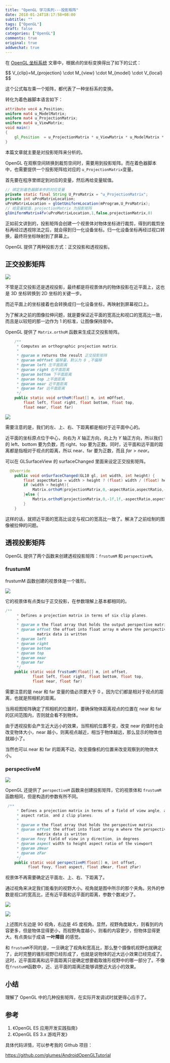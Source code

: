 ```yaml
---
title: "OpenGL 学习系列---投影矩阵"
date: 2018-01-24T18:17:58+08:00
subtitle: ""
tags: ["OpenGL"]
draft: false
categories: ["OpenGL"]
comments: true
original: true
addwechat: true
---
```



在 [OpenGL 坐标系统](https://glumes.com/post/opengl/opengl-tutorial-coordinate/) 文章中，根据点的坐标变换得出了如下的公式：

<div>$$ V_{clip}=M_{projection} \cdot M_{view} \cdot M_{model} \cdot V_{local} $$</div>

这个公式每左乘一个矩阵，都代表了一种坐标系的变换。

转化为着色器脚本语言如下：

``` glsl
attribute vec4 a_Position;
uniform mat4 u_ModelMatrix;
uniform mat4 u_ProjectionMatrix;
uniform mat4 u_ViewMatrix;
void main()
{
    gl_Position  = u_ProjectionMatrix * u_ViewMatrix * u_ModelMatrix * a_Position;
}
```

本篇文章就主要是对投影矩阵来分析的。

<!--more-->

OpenGL 在观察空间转换到裁剪空间时，需要用到投影矩阵。而在着色器脚本中，也需要提供一个投影矩阵给对应的 `u_ProjectionMatrix`变量。

首先要在程序里绑定到对应的变量，然后再给变量赋值。

``` java
// 绑定到着色器脚本中的对应变量
private static final String U_ProMatrix = "u_ProjectionMatrix";
private int uProMatrixLocation;
uProMatrixLocation = glGetUniformLocation(mProgram,U_ProMatrix);
// 给变量赋值，projectionMatrix 为投影矩阵
glUniformMatrix4fv(uProMatrixLocation,1,false,projectionMatrix,0)
```

正如前文讲到的，投影矩阵会创建一个视景体对物体坐标进行裁剪，得到的裁剪坐标再经过透视除法之后，就会得到归一化设备坐标。归一化设备坐标再经过视口转换，最终将坐标映射到了屏幕上。

OpenGL 提供了两种投影方式：正交投影和透视投影。

## 正交投影矩阵

![](https://image.glumes.com/images/2019/04/27/opengl_ortho.png)

不管是正交投影还是透视投影，最终都是将视景体内的物体投影在近平面上，这也是 3D 坐标转换到 2D 坐标的关键一步。

而近平面上的坐标接着也会转换成归一化设备坐标，再映射到屏幕视口上。

为了解决之前的图像拉伸问题，就是要保证近平面的宽高比和视口的宽高比一致，而且是以较短的那一边作为 1 的标准，让图像保持居中。


OpenGL 提供了 `Matrix.orthoM` 函数来生成正交投影矩阵。

``` java
    /**
     * Computes an orthographic projection matrix.
     *
     * @param m returns the result 正交投影矩阵
     * @param mOffset 偏移量，默认为 0 ,不偏移
     * @param left 左平面距离
     * @param right 右平面距离
     * @param bottom 下平面距离
     * @param top 上平面距离
     * @param near 近平面距离
     * @param far 远平面距离
     */
    public static void orthoM(float[] m, int mOffset,
        float left, float right, float bottom, float top,
        float near, float far)
```

![](https://image.glumes.com/images/2019/04/27/opengl_ortho_2883b3b5bb574336e.png)

需要注意的是，我们的左、上、右、下距离都是相对于近平面中心的。

近平面的坐标原点位于中心，向右为 $X$ 轴正方向，向上为 $Y$ 轴正方向，所以我们的 left、bottom 要为负数，而 right、top 要为正数。同时，近平面和远平面的距离都是指相对于视点的距离，所以 near、far 要为正数，而且 $far > near$。

可以在 GLSurfaceView 的 surfaceChanged 里面来设定正交投影矩阵。

``` java
  @Override
    public void onSurfaceChanged(GL10 gl, int width, int height) {
        float aspectRatio = width > height ? (float) width / (float) height : (float) height / (float) width;
        if (width > height){
            Matrix.orthoM(projectionMatrix,0,-aspectRatio,aspectRatio,-1f,1f,0f,10f);
        }else {
            Matrix.orthoM(projectionMatrix,0,-1f,1f,-aspectRatio,aspectRatio,0f,10f);
        }
    }
```

这样的话，就把近平面的宽高比设定与视口的宽高比一致了。解决了之前绘制的图像被拉伸的问题。


## 透视投影矩阵

OpenGL 提供了两个函数来创建透视投影矩阵：`frustumM` 和 `perspectiveM`。

### frustumM

frustumM 函数创建的视景体是一个锥形。


![](https://image.glumes.com/images/2019/04/27/opengl_frustumM_hgt4sg.jpg)

它的视景体有点类似于正交投影，在参数理解上基本都相同的。

``` java
/**
     * Defines a projection matrix in terms of six clip planes.
     *
     * @param m the float array that holds the output perspective matrix
     * @param offset the offset into float array m where the perspective
     *        matrix data is written
     * @param left 
     * @param right
     * @param bottom
     * @param top
     * @param near
     * @param far
     */
    public static void frustumM(float[] m, int offset,
            float left, float right, float bottom, float top,
            float near, float far)
```


需要注意的是 near 和 far 变量的值必须要大于 0 。因为它们都是相对于视点的距离，也就是照相机的距离。

当用视图矩阵确定了照相机的位置时，要确保物体距离视点的位置在 near 和 far  的区间范围内，否则就会看不到物体。

由于透视投影会产生近大远小的效果，当照相机位置不变，改变 near 的值时也会改变物体大小，near 越小，则离视点越近，相当于物体越远，那么显示的物体也就越小了。

当然也可以 near 和 far 的距离不动，改变摄像机的位置来改变观察到的物体大小。


### perspectiveM

![](https://image.glumes.com/images/2019/04/27/opengl_perspectiveM_z2fgys.jpg)


OpenGL 还提供了  `perspectiveM` 函数来创建投影矩阵，它的视景体和 `frustumM` 函数相同，但是构造的参数有所不同。


``` java
 /**
     * Defines a projection matrix in terms of a field of view angle, an
     * aspect ratio, and z clip planes.
     *
     * @param m the float array that holds the perspective matrix
     * @param offset the offset into float array m where the perspective
     *        matrix data is written
     * @param fovy field of view in y direction, in degrees
     * @param aspect width to height aspect ratio of the viewport
     * @param zNear
     * @param zFar
     */
    public static void perspectiveM(float[] m, int offset,
          float fovy, float aspect, float zNear, float zFar)
```

视景体不再需要确定近平面左、上、右、下距离了。

通过视角来决定我们能看到的视野大小。视角就是图中所示的那个夹角。另外的参数是视口的宽高比，还有近平面和远平面的距离，参数个数减少了。



![](https://image.glumes.com/images/2019/04/27/opengl_fovy_bhplik.png)

![](https://image.glumes.com/images/2019/04/27/opengl_fovy_result_gpzjwz.png)


上述图片左边是 90 视角，右边是 45 度视角。显然，视野角度越大，则看到的内容更多，但是物体显得更小，而视野角度越小，则看的内容更少，但物体显得更大。有点类似于成语 **一叶障目** 的感觉。

和 `frustumM`不同的是，一旦确定了视角和宽高比，那么整个摄像机视野也就确定了，此时完整的锥形视野已经形成了，也就是说物体的近大远小效果已经完成了。这时，近平面距离和远平面距离只是确定想要截取锥形视野中的哪一部分了。不像在`frustumM`函数中，近、远平面的距离还能够调整近大远小的效果。


## 小结

理解了 OpenGL 中的几种投影矩阵，在实际开发调试时就更得心应手了。


## 参考

1. 《OpenGL ES 应用开发实践指南》
2. 《OpenGL ES 3.x 游戏开发》


具体代码详情，可以参考我的 Github 项目：

https://github.com/glumes/AndroidOpenGLTutorial

